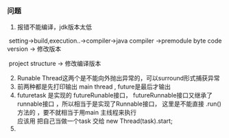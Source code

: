 

### 问题

1. 报错不能编译，jdk版本太低

​     setting->build,execution..->compiler->java compiler ->premodule byte code version -> 修改版本

​	project structure -> 修改编译版本

2.  Runable Thread这两个是不能向外抛出异常的，可以surround形式捕获异常
3. 前两种都是先打印输出 main thread , future是最后才输出
4. futuretask 是实现的 futureRunable接口，  futureRunnable接口又继承了  runnable接口 ，所以相当于是实现了Runnable接口，
   这里是不能直接 .run() 方法的 ，要不就相当于用main 主线程来执行    
   应该用 把自己当做一个task 交给  new Thread(task).start;
5. 